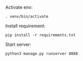Activate env:
```shell
. venv/bin/activate
```

Install requirement:
```shell
pip install -r requirements.txt
```

Start server: 
```shell
python3 manage.py runserver 8888
```
